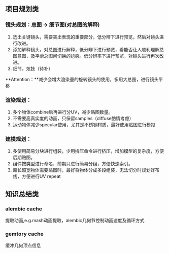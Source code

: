 

## 项目规划类

### 镜头规划：总图 → 细节图(对总图的解释)

1. 选出关键镜头，需要突出表现的重要部分，低分辨下进行预览，然后对镜头进行改进。
2. 添加解释镜头，对总图进行解释，低分辨下进行预览，看能否让人顺利理解总图意图，及平滑总图间切换的尬感。低分辨率下进行预览，对镜头进行再次改进。
3. 细节，炫技（待补）

**Attention：**减少会增大渲染量的旋转镜头的使用，多用大总图，进行镜头平移

### 渲染规划：

1. 多个物体combine后再进行分UV，减少贴图数量。
2. 不需要高真实度的动画，只保留samples（diffuse酌情考虑）
3. 运动物体减少specular使用，尤其是不锈钢材质，最好使用贴图进行模拟

### 建模规划：

1. 多使用简易分块进行组装，少用挤压命令进行挤压，增加模型的复杂度，方便后期贴图。
2. 组件按类型进行命名，前期只进行简易分组，方便快速索引。
3. 超长超宽物体需要贴图时，最好将物体分成多段组装，无法切分时规划好布线，方便进行UV repeat



## 知识总结类

### alembic cache

 提取动画,e.g.mash动画提取，alembic几何节控制动画速度及循环方式

### gemtory cache

 缓冲几何顶点信息

